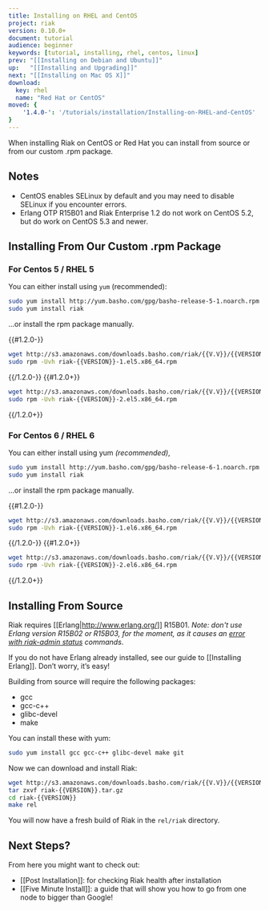 ```yaml
---
title: Installing on RHEL and CentOS
project: riak
version: 0.10.0+
document: tutorial
audience: beginner
keywords: [tutorial, installing, rhel, centos, linux]
prev: "[[Installing on Debian and Ubuntu]]"
up:   "[[Installing and Upgrading]]"
next: "[[Installing on Mac OS X]]"
download:
  key: rhel
  name: "Red Hat or CentOS"
moved: {
    '1.4.0-': '/tutorials/installation/Installing-on-RHEL-and-CentOS'
}
---
```


When installing Riak on CentOS or Red Hat you can install from source or from our custom .rpm package.

## Notes

* CentOS enables SELinux by default and you may need to disable SELinux if you encounter errors.
* Erlang OTP R15B01 and Riak Enterprise 1.2 do not work on CentOS 5.2, but do work on CentOS 5.3 and newer.

## Installing From Our Custom .rpm Package

### For Centos 5 / RHEL 5

You can either install using `yum` (recommended):

```bash
sudo yum install http://yum.basho.com/gpg/basho-release-5-1.noarch.rpm
sudo yum install riak
```

...or install the rpm package manually.

{{#1.2.0-}}

```bash
wget http://s3.amazonaws.com/downloads.basho.com/riak/{{V.V}}/{{VERSION}}/riak-{{VERSION}}-1.el5.x86_64.rpm
sudo rpm -Uvh riak-{{VERSION}}-1.el5.x86_64.rpm
```

{{/1.2.0-}}
{{#1.2.0+}}

```bash
wget http://s3.amazonaws.com/downloads.basho.com/riak/{{V.V}}/{{VERSION}}/rhel/5/riak-{{VERSION}}-2.el5.x86_64.rpm
sudo rpm -Uvh riak-{{VERSION}}-2.el5.x86_64.rpm
```

{{/1.2.0+}}

### For Centos 6 / RHEL 6

You can either install using yum *(recommended)*,

```bash
sudo yum install http://yum.basho.com/gpg/basho-release-6-1.noarch.rpm
sudo yum install riak
```

...or install the rpm package manually.

{{#1.2.0-}}

```bash
wget http://s3.amazonaws.com/downloads.basho.com/riak/{{V.V}}/{{VERSION}}/riak-{{VERSION}}-1.el6.x86_64.rpm
sudo rpm -Uvh riak-{{VERSION}}-1.el6.x86_64.rpm
```

{{/1.2.0-}}
{{#1.2.0+}}

```bash
wget http://s3.amazonaws.com/downloads.basho.com/riak/{{V.V}}/{{VERSION}}/rhel/6/riak-{{VERSION}}-2.el6.x86_64.rpm
sudo rpm -Uvh riak-{{VERSION}}-2.el6.x86_64.rpm
```

{{/1.2.0+}}


## Installing From Source

Riak requires [[Erlang|http://www.erlang.org/]] R15B01. *Note: don't use Erlang version R15B02 or R15B03, for the moment, as it causes an [error with riak-admin status](https://github.com/basho/riak/issues/227) commands*.

If you do not have Erlang already installed, see our guide to [[Installing Erlang]]. Don’t worry, it’s easy!

Building from source will require the following packages:

* gcc
* gcc-c++
* glibc-devel
* make

You can install these with yum:

```bash
sudo yum install gcc gcc-c++ glibc-devel make git
```

Now we can download and install Riak:

```bash
wget http://s3.amazonaws.com/downloads.basho.com/riak/{{V.V}}/{{VERSION}}/riak-{{VERSION}}.tar.gz
tar zxvf riak-{{VERSION}}.tar.gz
cd riak-{{VERSION}}
make rel
```

You will now have a fresh build of Riak in the `rel/riak` directory.

## Next Steps?

From here you might want to check out:

* [[Post Installation]]: for checking Riak health after installation
* [[Five Minute Install]]: a guide that will show you how to go from one node to bigger than Google!
